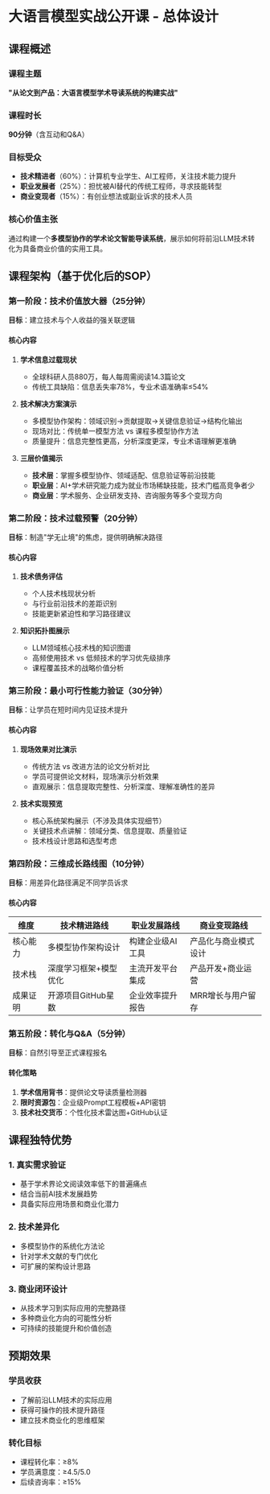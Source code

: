 # 大语言模型实战公开课 - 总体设计

## 课程概述

### 课程主题
**"从论文到产品：大语言模型学术导读系统的构建实战"**

### 课程时长
**90分钟**（含互动和Q&A）

### 目标受众
- **技术精进者**（60%）：计算机专业学生、AI工程师，关注技术能力提升
- **职业发展者**（25%）：担忧被AI替代的传统工程师，寻求技能转型
- **商业变现者**（15%）：有创业想法或副业诉求的技术人员

### 核心价值主张
通过构建一个**多模型协作的学术论文智能导读系统**，展示如何将前沿LLM技术转化为具备商业价值的实用工具。

## 课程架构（基于优化后的SOP）

### 第一阶段：技术价值放大器（25分钟）
**目标**：建立技术与个人收益的强关联逻辑

#### 核心内容
1. **学术信息过载现状**
   - 全球科研人员880万，每人每周需阅读14.3篇论文
   - 传统工具缺陷：信息丢失率78%，专业术语准确率≤54%

2. **技术解决方案演示**
   - 多模型协作架构：领域识别→贡献提取→关键信息验证→结构化输出
   - 现场对比：传统单一模型方法 vs 课程多模型协作方法
   - 质量提升：信息完整性更高，分析深度更深，专业术语理解更准确

3. **三层价值揭示**
   - **技术层**：掌握多模型协作、领域适配、信息验证等前沿技能
   - **职业层**：AI+学术研究能力成为就业市场稀缺技能，技术门槛高竞争者少
   - **商业层**：学术服务、企业研发支持、咨询服务等多个变现方向

### 第二阶段：技术过载预警（20分钟）
**目标**：制造"学无止境"的焦虑，提供明确解决路径

#### 核心内容
1. **技术债务评估**
   - 个人技术栈现状分析
   - 与行业前沿技术的差距识别
   - 技能更新紧迫性和学习路径建议

2. **知识拓扑图展示**
   - LLM领域核心技术栈的知识图谱
   - 高频使用技术 vs 低频技术的学习优先级排序
   - 课程覆盖技术的战略价值分析

### 第三阶段：最小可行性能力验证（30分钟）
**目标**：让学员在短时间内见证技术提升

#### 核心内容
1. **现场效果对比演示**
   - 传统方法 vs 改进方法的论文分析对比
   - 学员可提供论文材料，现场演示分析效果
   - 直观展示：信息提取完整性、分析深度、理解准确性的差异

2. **技术实现预览**
   - 核心系统架构展示（不涉及具体实现细节）
   - 关键技术点讲解：领域分类、信息提取、质量验证
   - 技术栈设计思路和选型考虑

### 第四阶段：三维成长路线图（10分钟）
**目标**：用差异化路径满足不同学员诉求

#### 核心内容
| 维度 | 技术精进路线 | 职业发展路线 | 商业变现路线 |
|------|-------------|-------------|-------------|
| 核心能力 | 多模型协作架构设计 | 构建企业级AI工具 | 产品化与商业模式设计 |
| 技术栈 | 深度学习框架+模型优化 | 主流开发平台集成 | 产品开发+商业运营 |
| 成果证明 | 开源项目GitHub星数 | 企业效率提升报告 | MRR增长与用户留存 |

### 第五阶段：转化与Q&A（5分钟）
**目标**：自然引导至正式课程报名

#### 转化策略
1. **学术信用背书**：提供论文导读质量检测器
2. **限时资源包**：企业级Prompt工程模板+API密钥
3. **技术社交货币**：个性化技术雷达图+GitHub认证

## 课程独特优势

### 1. 真实需求验证
- 基于学术界论文阅读效率低下的普遍痛点
- 结合当前AI技术发展趋势
- 具备实际应用场景和商业化潜力

### 2. 技术差异化
- 多模型协作的系统化方法论
- 针对学术文献的专门优化
- 可扩展的架构设计思路

### 3. 商业闭环设计
- 从技术学习到实际应用的完整路径
- 多种商业化方向的可能性分析
- 可持续的技能提升和价值创造

## 预期效果

### 学员收获
- 了解前沿LLM技术的实际应用
- 获得可操作的技术提升路径
- 建立技术商业化的思维框架

### 转化目标
- 课程转化率：≥8%
- 学员满意度：≥4.5/5.0
- 后续咨询率：≥15% 